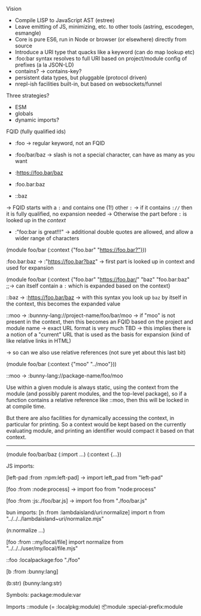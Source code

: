 Vision

- Compile LISP to JavaScript AST (estree)
- Leave emitting of JS, minimizing, etc. to other tools (astring, escodegen, esmangle)
- Core is pure ES6, run in Node or browser (or elsewhere) directly from source
- Introduce a URI type that quacks like a keyword (can do map lookup etc)
- :foo:bar syntax resolves to full URI based on project/module config of prefixes (a la JSON-LD)
- contains? -> contains-key?
- persistent data types, but pluggable (protocol driven)
- nrepl-ish facilities built-in, but based on websockets/funnel


Three strategies?

- ESM
- globals
- dynamic imports?

FQID (fully qualified ids)

- :foo -> regular keyword, not an FQID
- :foo/bar/baz -> slash is not a special character, can have as many as you want

- :https://foo.bar/baz
- :foo.bar:baz
- ::baz

-> FQID starts with a `:` and contains one (1!) other `:`
-> if it contains `://` then it is fully qualified, no expansion needed
-> Otherwise the part before `:` is looked up in the *context*

- :"foo:bar is great!!!"
-> additional double quotes are allowed, and allow a wider range of characters


(module foo/bar
  (:context {"foo.bar" "https://foo.bar?"}))
  
:foo.bar:baz -> :"https://foo.bar?baz"
-> first part is looked up in context and used for expansion
             
(module foo/bar
  (:context {"foo.bar" "https://foo.bar/"
             "baz" "foo.bar:baz" ;;-> can itself contain a `:` which is expanded based on the context}
             
::baz -> :https://foo.bar/baz
-> with this syntax you look up `baz` by itself in the context, this becomes the expanded value

::moo -> :bunnny-lang://project-name/foo/bar/moo
-> if "moo" is not present in the context, then this becomes an FQID based on the project and module name
-> exact URL format is very much TBD
-> this implies there is a notion of a "current" URL that is used as the basis for expansion (kind of like relative links in HTML)


-> so can we also use relative references (not sure yet about this last bit)

(module foo/bar
  (:context {"moo" "../moo"}))
  
::moo -> :bunny-lang://package-name/foo/moo

Use within a given module is always static, using the context from the module
(and possibly parent modules, and the top-level package), so if a function
contains a relative reference like ::moo, then this will be locked in at compile
time.

But there are also facilities for dynamically accessing the context, in
particular for printing. So a context would be kept based on the currently
evaluating module, and printing an identifier would compact it based on that
context.

----------------------------------------------------------------------------


(module foo/bar/baz
  (:import ...)
  (:context {...})
  
JS imports:

[left-pad :from :npm:left-pad]
-> import left_pad from "left-pad"

[foo :from :node:process]
-> import foo from "node:process"

[foo :from :js:./foo/bar.js]
-> import foo from "./foo/bar.js"
  
bun imports:
[n :from :lambdaisland/uri:normalize]
import n from "../../../lambdaisland~uri/normalize.mjs"

(n:normalize ...)


[foo :from ::my/local/file]
import normalize from "../../../user/my/local/file.mjs"

::foo
:localpackage:foo
"./foo"

[b :from :bunny:lang]

(b:str)
(bunny:lang:str)

Symbols:
package:module:var

Imports
::module (= :localpkg:module)
:package:module
:special-prefix:module
